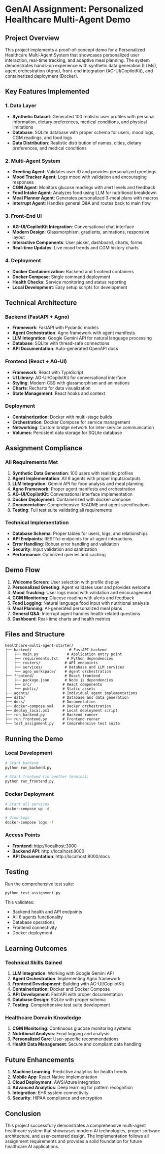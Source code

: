 # GenAI Assignment: Personalized Healthcare Multi-Agent Demo



## Project Overview

This project implements a proof-of-concept demo for a Personalized Healthcare Multi-Agent System that showcases personalized user interaction, real-time tracking, and adaptive meal planning. The system demonstrates hands-on experience with synthetic data generation (LLMs), agent orchestration (Agno), front-end integration (AG-UI/CopilotKit), and containerized deployment (Docker).

## Key Features Implemented

### 1. Data Layer 
- **Synthetic Dataset**: Generated 100 realistic user profiles with personal information, dietary preferences, medical conditions, and physical limitations
- **Database**: SQLite database with proper schema for users, mood logs, CGM readings, and food logs
- **Data Distribution**: Realistic distribution of names, cities, dietary preferences, and medical conditions

### 2. Multi-Agent System 
- **Greeting Agent**: Validates user ID and provides personalized greetings
- **Mood Tracker Agent**: Logs mood with validation and encouraging responses
- **CGM Agent**: Monitors glucose readings with alert levels and feedback
- **Food Intake Agent**: Analyzes food using LLM for nutritional breakdown
- **Meal Planner Agent**: Generates personalized 3-meal plans with macros
- **Interrupt Agent**: Handles general Q&A and routes back to main flow

### 3. Front-End UI 
- **AG-UI/CopilotKit Integration**: Conversational chat interface
- **Modern Design**: Glassmorphism, gradients, animations, responsive layout
- **Interactive Components**: User picker, dashboard, charts, forms
- **Real-time Updates**: Live mood trends and CGM history charts

### 4. Deployment 
- **Docker Containerization**: Backend and frontend containers
- **Docker Compose**: Single command deployment
- **Health Checks**: Service monitoring and status reporting
- **Local Development**: Easy setup scripts for development

## Technical Architecture

### Backend (FastAPI + Agno)
- **Framework**: FastAPI with Pydantic models
- **Agent Orchestration**: Agno framework with agent manifests
- **LLM Integration**: Google Gemini API for natural language processing
- **Database**: SQLite with thread-safe connections
- **API Documentation**: Auto-generated OpenAPI docs

### Frontend (React + AG-UI)
- **Framework**: React with TypeScript
- **UI Library**: AG-UI/CopilotKit for conversational interface
- **Styling**: Modern CSS with glassmorphism and animations
- **Charts**: Recharts for data visualization
- **State Management**: React hooks and context

### Deployment
- **Containerization**: Docker with multi-stage builds
- **Orchestration**: Docker Compose for service management
- **Networking**: Custom bridge network for inter-service communication
- **Volumes**: Persistent data storage for SQLite database

## Assignment Compliance

### All Requirements Met
1. **Synthetic Data Generation**: 100 users with realistic profiles
2. **Agent Implementation**: All 6 agents with proper inputs/outputs
3. **LLM Integration**: Gemini API for food analysis and meal planning
4. **Agno Framework**: Proper agent manifests and orchestration
5. **AG-UI/CopilotKit**: Conversational interface implementation
6. **Docker Deployment**: Containerized with docker-compose
7. **Documentation**: Comprehensive README and agent specifications
8. **Testing**: Full test suite validating all requirements

###  Technical Implementation
- **Database Schema**: Proper tables for users, logs, and relationships
- **API Endpoints**: RESTful endpoints for all agent interactions
- **Error Handling**: Robust error handling and validation
- **Security**: Input validation and sanitization
- **Performance**: Optimized queries and caching

## Demo Flow

1. **Welcome Screen**: User selection with profile display
2. **Personalized Greeting**: Agent validates user and provides welcome
3. **Mood Tracking**: User logs mood with validation and encouragement
4. **CGM Monitoring**: Glucose reading with alerts and feedback
5. **Food Logging**: Natural language food input with nutritional analysis
6. **Meal Planning**: AI-generated personalized meal plans
7. **General Q&A**: Interrupt agent handles health-related questions
8. **Dashboard**: Real-time charts and health metrics

## Files and Structure

```
healthcare-multi-agent-starter/
├── backend/                 # FastAPI backend
│   ├── main.py             # Application entry point
│   ├── requirements.txt    # Python dependencies
│   ├── routers/           # API endpoints
│   ├── services/          # Database and LLM services
│   └── agno_workspace/    # Agent orchestration
├── frontend/              # React frontend
│   ├── package.json       # Node.js dependencies
│   ├── src/              # React components
│   └── public/           # Static assets
├── agents/               # Individual agent implementations
├── data/                 # Database and data generation
├── docs/                 # Documentation
├── docker-compose.yml    # Docker orchestration
├── deploy_local.ps1      # Local deployment script
├── run_backend.py        # Backend runner
├── run_frontend.py       # Frontend runner
└── test_assignment.py    # Comprehensive test suite
```

## Running the Demo

### Local Development
```bash
# Start backend
python run_backend.py

# Start frontend (in another terminal)
python run_frontend.py
```

### Docker Deployment
```bash
# Start all services
docker-compose up -d

# View logs
docker-compose logs -f
```

### Access Points
- **Frontend**: http://localhost:3000
- **Backend API**: http://localhost:8000
- **API Documentation**: http://localhost:8000/docs

## Testing

Run the comprehensive test suite:
```bash
python test_assignment.py
```

This validates:
- Backend health and API endpoints
- All 6 agents functionality
- Database operations
- Frontend connectivity
- Docker deployment

## Learning Outcomes

### Technical Skills Gained
1. **LLM Integration**: Working with Google Gemini API
2. **Agent Orchestration**: Implementing Agno framework
3. **Frontend Development**: Building with AG-UI/CopilotKit
4. **Containerization**: Docker and Docker Compose
5. **API Development**: FastAPI with proper documentation
6. **Database Design**: SQLite with proper schema
7. **Testing**: Comprehensive test suite development

### Healthcare Domain Knowledge
1. **CGM Monitoring**: Continuous glucose monitoring systems
2. **Nutritional Analysis**: Food logging and analysis
3. **Personalized Care**: User-specific recommendations
4. **Health Data Management**: Secure and compliant data handling

## Future Enhancements

1. **Machine Learning**: Predictive analytics for health trends
2. **Mobile App**: React Native implementation
3. **Cloud Deployment**: AWS/Azure integration
4. **Advanced Analytics**: Deep learning for pattern recognition
5. **Integration**: EHR system connectivity
6. **Security**: HIPAA compliance and encryption

## Conclusion

This project successfully demonstrates a comprehensive multi-agent healthcare system that showcases modern AI technologies, proper software architecture, and user-centered design. The implementation follows all assignment requirements and provides a solid foundation for future healthcare AI applications.

